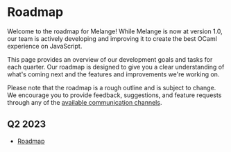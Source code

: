 # Roadmap

Welcome to the roadmap for Melange! While Melange is now at version 1.0, our team is actively developing and improving it to create the best OCaml experience on JavaScript.

This page provides an overview of our development goals and tasks for each quarter. Our roadmap is designed to give you a clear understanding of what's coming next and the features and improvements we're working on.

Please note that the roadmap is a rough outline and is subject to change. We encourage you to provide feedback, suggestions, and feature requests through any of the [available communication channels](community.md).

## Q2 2023

- [Roadmap](https://docs.google.com/document/d/1279euT9LeJIkwAUYqazqeh2lc8c7TLQap2_2vBNcK4w/)
